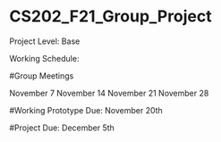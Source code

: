 # CS202_F21_Group_Project

Project Level: Base

Working Schedule:

#Group Meetings

November 7
November 14
November 21
November 28

#Working Prototype Due: November 20th

#Project Due: December 5th
